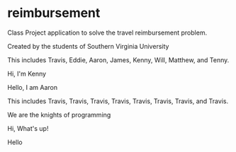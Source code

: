 # reimbursement

Class Project application to solve the travel reimbursement problem.

Created by the students of Southern Virginia University

This includes Travis, Eddie, Aaron, James, Kenny, Will, Matthew, and Tenny.

Hi, I'm Kenny

Hello, I am Aaron


This includes Travis, Travis, Travis, Travis, Travis, Travis, Travis, and Travis.




We are the knights of programming



Hi, What's up!

Hello



